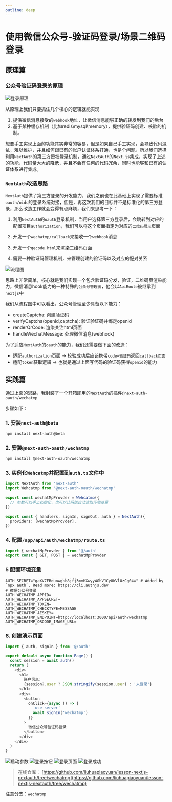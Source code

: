 ```yaml
---
outline: deep
---
```


# 使用微信公众号-验证码登录/场景二维码登录

## 原理篇

### 公众号验证码登录的原理

![登录原理](static/wechatmp-captcha/qrcode.person.png)

从原理上我们只要抓住几个核心的逻辑就能实现

1. 提供微信消息接受的`webhook`地址，让微信消息能够正确的转发到我们的后台
2. 基于某种缓存机制（比如redis\mysql\memory），提供验证码创建、核验的机制。

想要手工实现上面的功能其实非常的容易，但是如果自己手工实现，会导致代码混乱，难以维护，并且如何跟已有的账户认证体系打通，也是个问题。所以我们选择利用`NextAuth`的第三方授权登录机制，通过`NextAuth`的`Next.js`集成，实现了上述的功能，代码量大大的降低，并且不会有任何的代码冗余，同时也能够和已有的认证体系进行集成。

### `NextAuth`改造思路

`NextAuth`提供了第三方登录的开发能力，我们之前也在此基础上实现了需要标准`oauth/oidc`的登录系统对接，但是，再这次我们的目标并不是标准化的第三方登录，那么改造工作就会变得有点麻烦，我们来思考一下：

1. 利用`NextAuth`的`oauth`登录机制，当用户选择第三方登录后，会跳转到对应的配置项目`authorization`，我们可以将这个页面指定为对应的`二维码展示`页面

2. 开发一个`wechatmp/callback`来接收一个`webhook`消息

3. 开发一个`qecode.html`来渲染二维码页面

4. 需要一种验证码管理机制，来管理创建的验证码以及对应的配对关系

![流程图](static/wechatmp-captcha/LoginByWehcatMp.2.png)

思路上非常简单，核心就是我们实现一个包含验证码分发，验证，二维码页渲染能力，微信消息hook能力的一种特殊的`公众号管理器`，他会以`ApiRoute`被继承到`nextjs`中

我们从流程图中可以看出，公众号管理至少具备以下能力：

- createCaptcha: 创建验证码
- verifyCaptcha(openid,captcha): 验证验证码并绑定openid
- renderQrCode: 渲染关注html页面
- handleWechatMessage: 处理微信消息(webhook)

为了适应`NextAuth`的`oauth`的能力，我们还需要做下面的改造：

- 适配`authorization`页面 -> 校验成功后应该携带`code=验证码`返回`callback页面`
- 适配`token`获取逻辑 -> 也就是通过上面写代码的验证码获得`openid`的能力

## 实践篇

通过上面的思路，我封装了一个开箱即用的`NextAuth`的插件`@next-auth-oauth/wechatmp`

步骤如下：

### 1. 安装`next-auth@beta`

```bash
npm install next-auth@beta
```

### 2. 安装`@next-auth-oauth/wechatmp`

```bash
npm install @next-auth-oauth/wechatmp
```

### 3. 实例化`Wehcatmp`并配置到`auth.ts`文件中

```typescript
import NextAuth from 'next-auth'
import Wehcatmp from '@next-auth-oauth/wechatmp'

export const wechatMpProvder = Wehcatmp({
  // 参数可以手工初始化，也可以让系统自动读取环境变量
})

export const { handlers, signIn, signOut, auth } = NextAuth({
  providers: [wechatMpProvder],
})
```

### 4. 配置`/app/api/auth/wechatmp/route.ts`

```javascript
import { wechatMpProvder } from '@/auth'
export const { GET, POST } = wechatMpProvder
```

### 5 配置环境变量

```shell
AUTH_SECRET="gaXV7FBduowgbb8jfj3mmHXwyyWGhVJCy8WVlOzCg04=" # Added by `npx auth`. Read more: https://cli.authjs.dev
# 微信公众号登录
AUTH_WECHATMP_APPID=
AUTH_WECHATMP_APPSECRET=
AUTH_WECHATMP_TOKEN=
AUTH_WECHATMP_CHECKTYPE=MESSAGE
AUTH_WECHATMP_AESKEY=
AUTH_WECHATMP_ENDPOINT=http://localhost:3000/api/auth/wechatmp
AUTH_WECHATMP_QRCODE_IMAGE_URL=

```

### 6. 创建演示页面

```typescript
import { auth, signIn } from '@/auth'

export default async function Page() {
  const session = await auth()
  return (
    <div>
      <h1>
        账户信息:
        {session?.user ? JSON.stringify(session.user) : '未登录'}
      </h1>
      <div>
        <button
          onClick={async () => {
            'use server'
            await signIn('wechatmp')
          }}
        >
          微信公众号验证码登录
        </button>
      </div>
    </div>
  )
}

```

![启动参数](static/wechatmp-captcha/LoginByWehcatMp.5.png)
![登录按钮](static/wechatmp-captcha/LoginByWehcatMp.3.png)
![登录页面](static/wechatmp-captcha/LoginByWehcatMp.4.png)
![登录成功](static/wechatmp-captcha/LoginByWehcatMp.6.png)

> 在线仓库： [https://github.com/liuhuapiaoyuan/lesson-nextjs-nextauth/tree/wechatmp](https://github.com/liuhuapiaoyuan/lesson-nextjs-nextauth/tree/wechatmp)

注意分支：`wechatmp`
